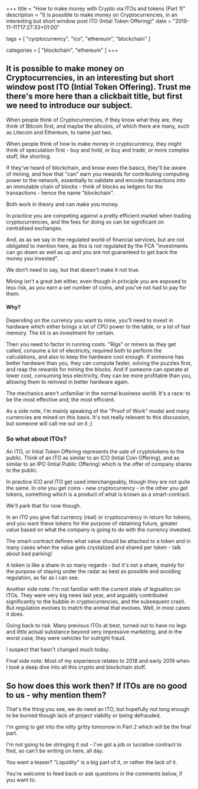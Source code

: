 +++
title = "How to make money with Crypto via ITOs and tokens (Part 1)"
description = "It is possible to make money on Cryptocurrencies, in an interesting but short window post ITO (Intial Token Offering)"
date = "2019-11-11T17:27:33+01:00"

tags = [
    "cyrptocurrency",
    "ico",
	"ethereum",
	"blockchain"
]

categories = [
    "blockchain",
	"ethereum"
]
+++

## It is possible to make money on Cryptocurrencies, in an interesting but short window post ITO (Intial Token Offering). Trust me there's more here than a clickbait title, but first we need to introduce our subject.

When people think of Cryptocurrencies, if they know what they are, they think of Bitcoin first, and maybe the altcoins, of which there are many, such as Litecoin and Ethereum, to name just two.

When people think of how to make money in cryptocurrency, they might think of speculation first - buy and hold, or buy and trade, or more complex stuff, like shorting. 

If they've heard of blockchain, and know even the basics, they'll be aware of mining, and how that "can" earn you rewards for contributing computing power to the network, essentially to validate and encode transactions into an immutable chain of blocks - think of blocks as ledgers for the transactions - hence the name "blockchain".

Both work in theory and can make you money.

In practice you are competing against a pretty efficient market when trading cryptocurrencies, and the fees for doing so can be significant on centralised exchanges.

And, as as we say in the regulated world of financial services, but are not obligated to mention here, as this is not regulated by the FCA "investments can go down as well as up and you are not guaranteed to get back the money you invested". 

We don't need to say, but that doesn't make it not true. 

Mining isn't a great bet either, even though in principle you are exposed to less risk, as you earn a set number of coins, and you've not had to pay for them. 

#### Why?

Depending on the currency you want to mine, you'll need to invest in hardware which either brings a lot of CPU power to the table, or a lot of fast memory. The kit is an investment for certain. 

Then you need to factor in running costs. "Rigs" or miners as they get called, consume a lot of electricity, required both to perform the calculations, and also to keep the hardware cool enough. If someone has better hardware than you, they can compute faster, solving the puzzles first, and reap the rewards for mining the blocks. And if someone can operate at lower cost, consuming less electricity, they can be more profitable than you, allowing them to reinvest in better hardware again.

The mechanics aren't unfamiliar in the normal business world. It's a race: to be the most effective and; the most efficient.

As a side note, I'm mainly speaking of the "Proof of Work" model and many currencies are mined on this basis. It's not really relevant to this discussion, but someone will call me out on it ;)

### So what about ITOs?

An ITO, or Intial Token Offering represents the sale of cryptotokens to the public. Think of an ITO as similar to an ICO (Intial Coin Offering), and as similar to an IPO (Intial Public Offering) which is the offer of company shares to the public.

In practice ICO and ITO get used interchangeably, though they are not quite the same. In one you get coins - new cryptocurrency - in the other you get tokens, something which is a product of what is known as a smart-contract.  

We'll park that for now though.

In an ITO you give fiat currency (real) or cryptocurrency in return for tokens, and you want these tokens for the purpose of obtaining future, greater value based on what the company is going to do with the currency invested. 

The smart-contract defines what value should be attached to a token and in many cases when the value gets crystalized and shared per token - talk about bad parking!

A token is like a share in so many regards - but it's not a share, mainly for the purpose of staying under the radar as best as possible and avoiding regulation, as far as I can see.

Another side note: I'm not familiar with the current state of legisation on ITOs. They were very big news last year, and arguably contributed significantly to the bubble in cryptocurrencies, and the subsequent crash. But regulation evolves to match the animal that evolves. Well, in most cases it does.

Going back to risk. Many previous ITOs at best, turned out to have no legs and little actual substance beyond very impressive marketing, and in the worst case, they were vehicles for outright fraud. 

I suspect that hasn't changed much today.

Final side note: Most of my experience relates to 2018 and early 2019 when I took a deep dive into all this crypto and blockchain stuff.

## So how does this work then? If ITOs are no good to us - why mention them?

That's the thing you see, we do need an ITO, but hopefully not long enough to be burned though lack of project viabilty or being defrauded.

I'm going to get into the nitty gritty tomorrow in Part 2 which will be the final part.

I'm not going to be stringing it out - I've got a job or lucrative contract to find, so can't be writing on here, all day.

You want a teaser? "Liquidity" is a big part of it, or rather the lack of it.

You're welcome to feed back or ask questions in the comments below, if you want to.